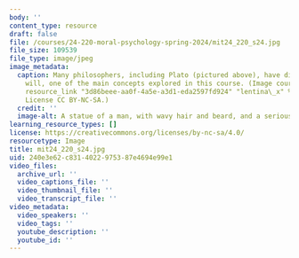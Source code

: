 ```yaml
---
body: ''
content_type: resource
draft: false
file: /courses/24-220-moral-psychology-spring-2024/mit24_220_s24.jpg
file_size: 109539
file_type: image/jpeg
image_metadata:
  caption: Many philosophers, including Plato (pictured above), have discussed free
    will, one of the main concepts explored in this course. (Image courtesy of {{%
    resource_link "3d86beee-aa0f-4a5e-a3d1-eda2597fd924" "lentina\_x" %}} on Flickr.
    License CC BY-NC-SA.)
  credit: ''
  image-alt: A statue of a man, with wavy hair and beard, and a serious expression.
learning_resource_types: []
license: https://creativecommons.org/licenses/by-nc-sa/4.0/
resourcetype: Image
title: mit24_220_s24.jpg
uid: 240e3e62-c831-4022-9753-87e4694e99e1
video_files:
  archive_url: ''
  video_captions_file: ''
  video_thumbnail_file: ''
  video_transcript_file: ''
video_metadata:
  video_speakers: ''
  video_tags: ''
  youtube_description: ''
  youtube_id: ''
---
```

